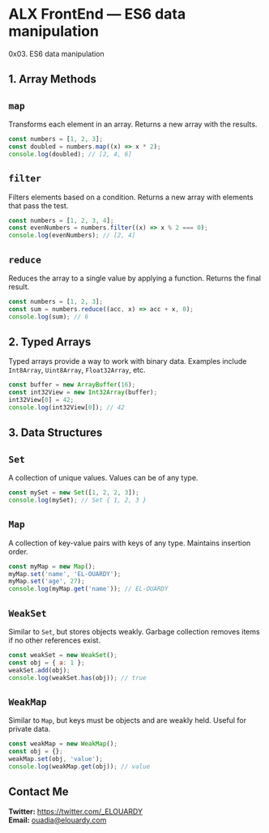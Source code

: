 # ALX FrontEnd — ES6 data manipulation

0x03. ES6 data manipulation

## 1. Array Methods

## `map`

Transforms each element in an array. Returns a new array with the results.

```js
const numbers = [1, 2, 3];
const doubled = numbers.map((x) => x * 2);
console.log(doubled); // [2, 4, 6]
```

## `filter`

Filters elements based on a condition. Returns a new array with elements that pass the test.

```js
const numbers = [1, 2, 3, 4];
const evenNumbers = numbers.filter((x) => x % 2 === 0);
console.log(evenNumbers); // [2, 4]
```

## `reduce`

Reduces the array to a single value by applying a function. Returns the final result.

```js
const numbers = [1, 2, 3];
const sum = numbers.reduce((acc, x) => acc + x, 0);
console.log(sum); // 6
```

## 2. Typed Arrays

Typed arrays provide a way to work with binary data. Examples include `Int8Array`, `Uint8Array`, `Float32Array`, etc.

```js
const buffer = new ArrayBuffer(16);
const int32View = new Int32Array(buffer);
int32View[0] = 42;
console.log(int32View[0]); // 42
```

## 3. Data Structures

## `Set`

A collection of unique values. Values can be of any type.

```js
const mySet = new Set([1, 2, 2, 3]);
console.log(mySet); // Set { 1, 2, 3 }
```

## `Map`

A collection of key-value pairs with keys of any type. Maintains insertion order.

```js
const myMap = new Map();
myMap.set('name', 'EL-OUARDY');
myMap.set('age', 27);
console.log(myMap.get('name')); // EL-OUARDY
```

## `WeakSet`

Similar to `Set`, but stores objects weakly. Garbage collection removes items if no other references exist.

```js
const weakSet = new WeakSet();
const obj = { a: 1 };
weakSet.add(obj);
console.log(weakSet.has(obj)); // true
```

## `WeakMap`

Similar to `Map`, but keys must be objects and are weakly held. Useful for private data.

```js
const weakMap = new WeakMap();
const obj = {};
weakMap.set(obj, 'value');
console.log(weakMap.get(obj)); // value
```

## Contact Me

**Twitter:** https://twitter.com/_ELOUARDY \
**Email:** ouadia@elouardy.com
